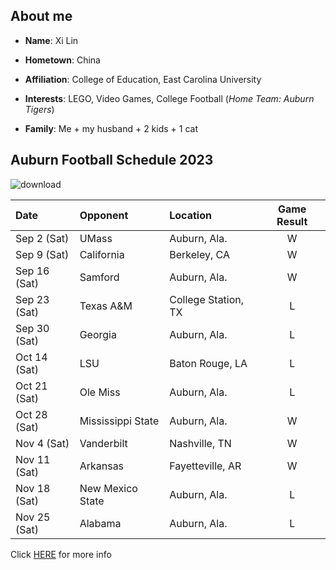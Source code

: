 <h2>About me</h2> 

- **Name**: Xi Lin

- **Hometown**: China

- **Affiliation**: College of Education, East Carolina University

- **Interests**: LEGO, Video Games, College Football (*Home Team: Auburn Tigers*)

- **Family**: Me + my husband + 2 kids + 1 cat

<h2>Auburn Football Schedule 2023</h2>

![download](https://github.com/XLin-NCSU/XLin-NCSU.github.io/assets/142820921/2817ab04-d7ba-44e5-8e91-2deb1fd8fd42) 

|Date|Opponent|Location|Game Result|
|:---|:---|:---|:---:|
|Sep 2 (Sat)|UMass|Auburn, Ala.|W|
|Sep 9 (Sat)|California|Berkeley, CA|W|
|Sep 16 (Sat)|Samford|Auburn, Ala.|W|
|Sep 23 (Sat)|Texas A&M|College Station, TX|L|
|Sep 30 (Sat)|Georgia|Auburn, Ala.|L|
|Oct 14 (Sat)|LSU|Baton Rouge, LA|L|
|Oct 21 (Sat)|Ole Miss|Auburn, Ala.|L|
|Oct 28 (Sat)|Mississippi State|Auburn, Ala.|W|
|Nov 4 (Sat)|Vanderbilt|Nashville, TN|W|
|Nov 11 (Sat)|Arkansas|Fayetteville, AR|W|
|Nov 18 (Sat)|New Mexico State|Auburn, Ala.|L|
|Nov 25 (Sat)|Alabama|Auburn, Ala.|L|

Click [HERE](https://auburntigers.com/sports/football/schedule/2023) for more info
